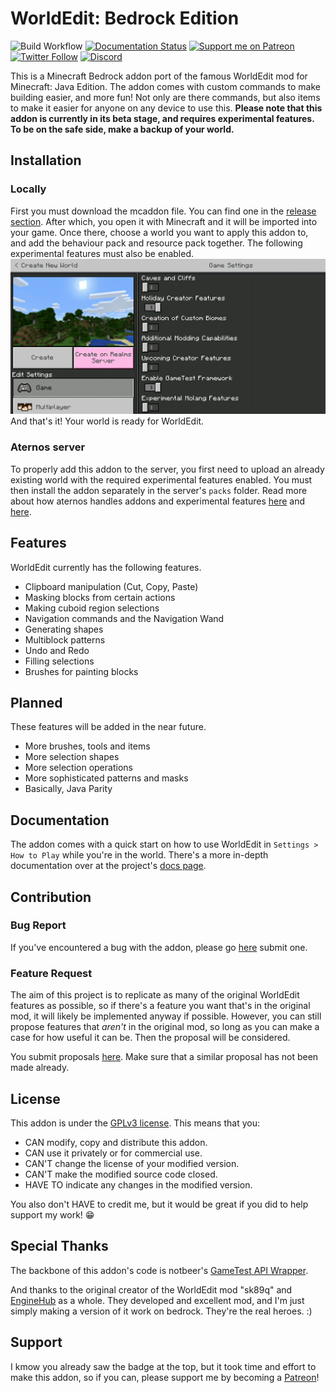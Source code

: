 # WorldEdit: Bedrock Edition
![Build Workflow](https://github.com/SIsilicon/WorldEdit-BE/actions/workflows/main.yml/badge.svg)
[![Documentation Status](https://readthedocs.org/projects/ansicolortags/badge/?version=latest)](http://worldedit-be-docs.readthedocs.io/?badge=latest)
[![Support me on Patreon](https://img.shields.io/endpoint.svg?url=https%3A%2F%2Fshieldsio-patreon.vercel.app%2Fapi%3Fusername%3DSIsilicon%26type%3Dpatrons&style=flat)](https://patreon.com/SIsilicon)
[![Twitter Follow](https://img.shields.io/twitter/follow/iSiliconS?style=social)](https://twitter.com/iSiliconS)
[![Discord](https://badgen.net/badge/icon/discord?icon=discord&label)](https://discord.gg/M5uAkr9WU2)

This is a Minecraft Bedrock addon port of the famous WorldEdit mod for Minecraft: Java Edition. The addon comes with custom commands to make building easier, and more fun! Not only are there commands, but also items to make it easier for anyone on any device to use this.
__Please note that this addon is currently in its beta stage, and requires experimental features. To be on the safe side, make a backup of your world.__

## Installation
### Locally
First you must download the mcaddon file. You can find one in the [release section](https://github.com/SIsilicon/WorldEdit-BE/releases). After which, you open it with Minecraft and it will be imported into your game. Once there, choose a world you want to apply this addon to, and add the behaviour pack and resource pack together. The following experimental features must also be enabled.
![GameTest Framework and Holiday Creator Features](docs/Experimental_Features.jpg)
And that's it! Your world is ready for WorldEdit.

### Aternos server
To properly add this addon to the server, you first need to upload an already existing world with the required experimental features enabled. You must then install the addon separately in the server's `packs` folder. Read more about how aternos handles addons and experimental features [here](https://support.aternos.org/hc/en-us/articles/360042095232-Installing-Addons-Minecraft-Bedrock-Edition-) and [here](https://support.aternos.org/hc/en-us/articles/4407553257873-Enabling-experimental-gameplay-Minecraft-Bedrock-Edition-).

## Features
<!--![Clipboard](docs/Clipboard.jpg)![Generation](docs/Generation.jpg)-->
WorldEdit currently has the following features.
- Clipboard manipulation (Cut, Copy, Paste)
- Masking blocks from certain actions
- Making cuboid region selections
- Navigation commands and the Navigation Wand
- Generating shapes
- Multiblock patterns
- Undo and Redo
- Filling selections
- Brushes for painting blocks

## Planned
These features will be added in the near future.
- More brushes, tools and items
- More selection shapes
- More selection operations
- More sophisticated patterns and masks
- Basically, Java Parity

## Documentation
The addon comes with a quick start on how to use WorldEdit in `Settings > How to Play` while you're in the world.
There's a more in-depth documentation over at the project's [docs page](https://worldedit-be-docs.readthedocs.io).

## Contribution
### Bug Report
If you've encountered a bug with the addon, please go [here](https://github.com/SIsilicon/WorldEdit-BE/issues/new?template=bug_report.md) submit one.

### Feature Request
The aim of this project is to replicate as many of the original WorldEdit features as possible, so if there's a feature you want that's in the original mod, it will likely be implemented anyway if possible.
However, you can still propose features that _aren't_ in the original mod, so long as you can make a case for how useful it can be. Then the proposal will be considered.

You submit proposals [here](https://github.com/SIsilicon/WorldEdit-BE/issues/new?template=feature_request.md). Make sure that a similar proposal has not been made already.

## License
This addon is under the [GPLv3 license](LICENSE.txt). This means that you:
- CAN modify, copy and distribute this addon.
- CAN use it privately or for commercial use.
- CAN'T change the license of your modified version.
- CAN'T make the modified source code closed.
- HAVE TO indicate any changes in the modified version.

You also don't HAVE to credit me, but it would be great if you did to help support my work! 😁

## Special Thanks
The backbone of this addon's code is notbeer's [GameTest API Wrapper](https://github.com/notbeer/Gametest-API-Wrapper).

And thanks to the original creator of the WorldEdit mod "sk89q" and [EngineHub](https://enginehub.org/) as a whole. They developed and excellent mod, and I'm just simply making a version of it work on bedrock. They're the real heroes. :) 

## Support
I kmow you already saw the badge at the top, but it took time and effort to make this addon, so if you can, please support me by becoming a [Patreon](https://patreon.com/SIsilicon)!
